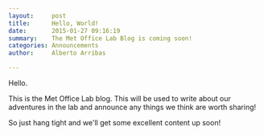 ```yaml
---
layout:     post
title:      Hello, World!
date:       2015-01-27 09:16:19
summary:    The Met Office Lab Blog is coming soon!
categories: Announcements
author: 	Alberto Arribas

---
```


Hello.

This is the Met Office Lab blog. This will be used to write about our adventures in the
lab and announce any things we think are worth sharing!

So just hang tight and we'll get some excellent content up soon!